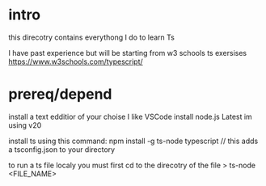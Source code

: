 # intro
this direcotry contains everythong I do to learn Ts

I have past experience but will be starting from w3 schools ts exersises https://www.w3schools.com/typescript/ 

# prereq/depend
install a text edditior of your choise I like VSCode 
install node.js Latest im using v20

install ts using this command: npm install -g ts-node typescript  // this adds a tsconfig.json to your directory

to run a ts file localy you must first cd to the direcotry of the file > ts-node <FILE_NAME>